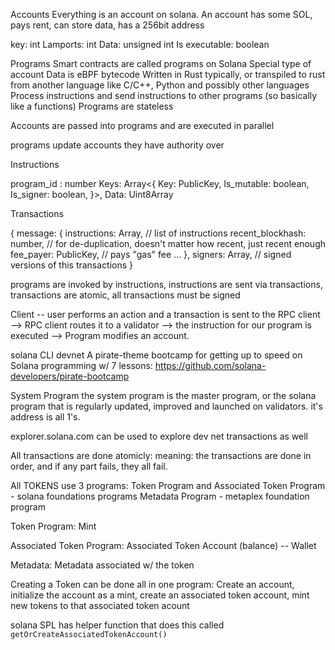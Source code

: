Accounts
Everything is an account on solana. An account has some SOL, pays rent, can store data, has a 256bit address

key: int
Lamports: int
Data: unsigned int
Is executable: boolean

Programs
Smart contracts are called programs on Solana
Special type of account
Data is eBPF bytecode
Written in Rust typically, or transpiled to rust from another language like C/C++, Python and possibly other languages
Process instructions and send instructions to other programs (so basically like a functions)
Programs are stateless

Accounts are passed into programs and are executed in parallel

programs update accounts they have authority over

Instructions

program_id : number
Keys: Array<{
Key: PublicKey,
Is_mutable: boolean,
Is_signer: boolean,
}>,
Data: Uint8Array

Transactions

{
message: {
instructions: Array<Instruction>, // list of instructions
recent_blockhash: number, // for de-duplication, doesn't matter how recent, just recent enough
fee_payer: PublicKey, // pays "gas" fee
...
},
signers: Array<Uint8Array>, // signed versions of this transactions
}

programs are invoked by instructions, instructions are sent via transactions, transactions are atomic, all transactions must be signed

Client -- user performs an action and a transaction is sent to the RPC client --> RPC client routes it to a validator --> the instruction for our program is executed --> Program modifies an account.

solana CLI
devnet
A pirate-theme bootcamp for getting up to speed on Solana programming w/ 7 lessons: https://github.com/solana-developers/pirate-bootcamp

System Program
the system program is the master program, or the solana program that is regularly updated, improved and launched on validators.
it's address is all 1's.

explorer.solana.com
can be used to explore dev net transactions as well

All transactions are done atomicly: meaning: the transactions are done in order, and if any part fails, they all fail.

All TOKENS use 3 programs:
Token Program and Associated Token Program - solana foundations programs
Metadata Program - metaplex foundation program

Token Program:
Mint

Associated Token Program:
Associated Token Account (balance) -- Wallet

Metadata:
Metadata associated w/ the token

Creating a Token can be done all in one program:
Create an account, initialize the account as a mint, create an associated token account, mint new tokens to that associated token acount

solana SPL has helper function that does this called `getOrCreateAssociatedTokenAccount()`
